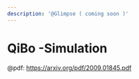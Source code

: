 ```yaml
---
description: '@Glimpse ( coming soon )'
---
```


# QiBo -Simulation

@pdf: https://arxiv.org/pdf/2009.01845.pdf
